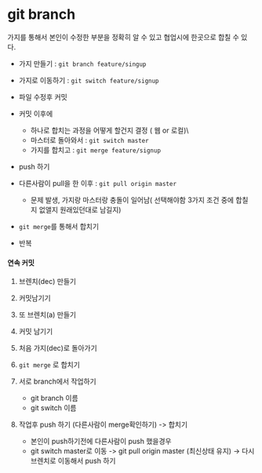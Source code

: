 # git branch

가지를 통해서 본인이 수정한 부분을 정확히 알 수 있고 협업시에 한곳으로 합칠 수 있다.

- 가지 만들기 : `git branch feature/singup`
- 가지로 이동하기 : `git switch feature/signup`
- 파일 수정후 커밋 

- 커밋 이후에
  - 하나로 합치는 과정을 어떻게 할건지 결정 ( 웹 or 로컬)\
  - 마스터로 돌아와서 : `git switch master`
  - 가지를 합치고 : `git merge feature/signup`
- push 하기

- 다른사람이 pull을 한 이후 :  `git pull origin master`
  - 문제 발생, 가지랑 마스터랑 충돌이 일어남( 선택해야함 3가지 조건 중에 합칠지 없앨지 원래있던대로 남길지)
- `git merge`를 통해서 합치기
- 반복



#### 연속 커밋

1. 브렌치(dec) 만들기
2. 커밋남기기
3. 또 브렌치(a) 만들기
4. 커밋 남기기
5. 처음 가지(dec)로 돌아가기
6. `git merge` 로 합치기



1. 서로 branch에서 작업하기  
   - git branch 이름
   - git switch 이름 
2. 작업후 push 하기 (다른사람이 merge확인하기) -> 합치기  
   - 본인이 push하기전에 다른사람이 push 했을경우
   - git switch master로 이동 -> git pull origin master (최신상태 유지) -> 다시 브렌치로 이동해서 push 하기